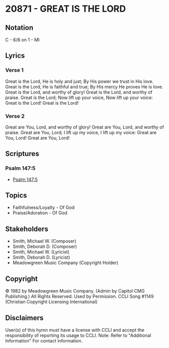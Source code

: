 # 20871 - GREAT IS THE LORD

## Notation

C - 6/8 on 1 - MI

## Lyrics

### Verse 1

Great is the Lord, He is holy and just; By His power we trust in His love. Great is the Lord, He is faithful and true; By His mercy He proves He is love. Great is the Lord, and worthy of glory! Great is the Lord, and worthy of praise. Great is the Lord; Now lift up your voice, Now lift up your voice: Great is the Lord! Great is the Lord!

### Verse 2

Great are You, Lord, and worthy of glory! Great are You, Lord, and worthy of praise. Great are You, Lord; I lift up my voice, I lift up my voice: Great are You, Lord! Great are You, Lord!


## Scriptures

### Psalm 147:5

- [Psalm 147:5](https://www.biblegateway.com/passage/?search=Psalm%20147%3A5)


## Topics

- Faithfulness/Loyalty - Of God
- Praise/Adoration - Of God

## Stakeholders

- Smith, Michael W. (Composer)
- Smith, Deborah D. (Composer)
- Smith, Michael W. (Lyricist)
- Smith, Deborah D. (Lyricist)
- Meadowgreen Music Company (Copyright Holder)

## Copyright

© 1982 by Meadowgreen Music Company. (Admin by Capitol CMG Publishing.) All Rights Reserved. Used by Permission. CCLI Song #1149
(Christian Copyright Licensing International)

## Disclaimers

User(s) of this hymn must have a license with CCLI and accept the responsibility of reporting its usage to CCLI.
Note: Refer to "Additional Information" For contact information.

